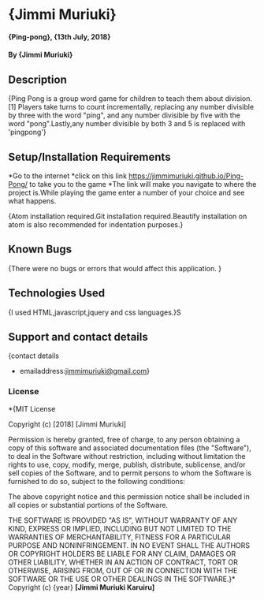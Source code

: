 # {Jimmi Muriuki}
#### {Ping-pong}, {13th July, 2018}
#### By **{Jimmi Muriuki}**
## Description
{Ping Pong is a group word game for children to teach them about division.[1] Players take turns to count incrementally, replacing any number divisible by three with the word "ping", and any number divisible by five with the word "pong".Lastly,any number divisible by both 3 and 5 is replaced with 'pingpong'}
## Setup/Installation Requirements
*Go to the internet
*click on this link https://jimmimuriuki.github.io/Ping-Pong/ to take you to the game 
*The link will make you navigate to where the project is.While playing the game enter a number of your choice and see what happens.

{Atom installation required.Git installation required.Beautify installation on atom is also recommended for indentation purposes.}
## Known Bugs
{There were no bugs or errors that would affect this application. }
## Technologies Used
{I used HTML,javascript,jquery and  css languages.}S
## Support and contact details
{contact details
* emailaddress:jimmimuriuki@gmail.com}
### License
*{MIT License

Copyright (c) [2018] [Jimmi Muriuki]

Permission is hereby granted, free of charge, to any person obtaining a copy
of this software and associated documentation files (the "Software"), to deal
in the Software without restriction, including without limitation the rights
to use, copy, modify, merge, publish, distribute, sublicense, and/or sell
copies of the Software, and to permit persons to whom the Software is
furnished to do so, subject to the following conditions:

The above copyright notice and this permission notice shall be included in all
copies or substantial portions of the Software.

THE SOFTWARE IS PROVIDED "AS IS", WITHOUT WARRANTY OF ANY KIND, EXPRESS OR
IMPLIED, INCLUDING BUT NOT LIMITED TO THE WARRANTIES OF MERCHANTABILITY,
FITNESS FOR A PARTICULAR PURPOSE AND NONINFRINGEMENT. IN NO EVENT SHALL THE
AUTHORS OR COPYRIGHT HOLDERS BE LIABLE FOR ANY CLAIM, DAMAGES OR OTHER
LIABILITY, WHETHER IN AN ACTION OF CONTRACT, TORT OR OTHERWISE, ARISING FROM,
OUT OF OR IN CONNECTION WITH THE SOFTWARE OR THE USE OR OTHER DEALINGS IN THE
SOFTWARE.}*
Copyright (c) {year} **[Jimmi Muriuki Karuiru]**
